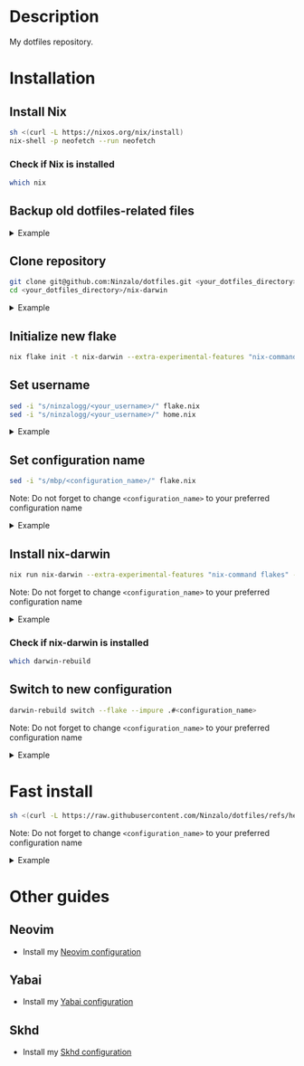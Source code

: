 # Description
My dotfiles repository.

# Installation
## Install Nix
```sh
sh <(curl -L https://nixos.org/nix/install)
nix-shell -p neofetch --run neofetch
```

### Check if Nix is installed
```sh
which nix
```

## Backup old dotfiles-related files
<details>
<summary>Example</summary>
<p></p>

```sh
mv -rf ~/dotfiles ~/dotfiles-before-nix-dotfiles
mkdir -p ~/dotfiles
mv -rf ~/.config/ ~/.config-before-nix-dotfiles
mkdir -p ~/.config
mv ~/.zshrc ~/.zshrc-before-nix-dotfiles
```
</details>

## Clone repository
```sh
git clone git@github.com:Ninzalo/dotfiles.git <your_dotfiles_directory>
cd <your_dotfiles_directory>/nix-darwin
```
<details>
<summary>Example</summary>
<p></p>

```sh
git clone git@github.com:Ninzalo/dotfiles.git ~/dotfiles/
cd ~/dotfiles/nix-darwin
```
</details>

## Initialize new flake
```sh
nix flake init -t nix-darwin --extra-experimental-features "nix-command flakes"
```

## Set username
```sh
sed -i "s/ninzalogg/<your_username>/" flake.nix
sed -i "s/ninzalogg/<your_username>/" home.nix
```
<details>
<summary>Example</summary>
<p></p>

```sh
sed -i "s/ninzalogg/$(id -un)/" flake.nix
sed -i "s/ninzalogg/$(id -un)/" home.nix
```
</details>

## Set configuration name
```sh
sed -i "s/mbp/<configuration_name>/" flake.nix
```
Note: Do not forget to change <code><configuration_name></code> to your preferred configuration name
<details>
<summary>Example</summary>
<p></p>

```sh
sed -i "s/mbp/$(scutil --get LocalHostName)/" flake.nix
# Or
sed -i "s/mbp/mbp/" ./flake.nix
```
</details>

## Install nix-darwin
```sh
nix run nix-darwin --extra-experimental-features "nix-command flakes" -- switch --flake .#<configuration_name>
```
Note: Do not forget to change <code><configuration_name></code> to your preferred configuration name
<details>
<summary>Example</summary>
<p></p>

```sh
nix run nix-darwin --extra-experimental-features "nix-command flakes" -- switch --flake .#mbp
```
</details>

### Check if nix-darwin is installed
```sh
which darwin-rebuild
```

## Switch to new configuration
```sh
darwin-rebuild switch --flake --impure .#<configuration_name>
```
Note: Do not forget to change <code><configuration_name></code> to your preferred configuration name
<details>
<summary>Example</summary>
<p></p>

```sh
darwin-rebuild switch --flake --impure .#mbp
```
</details>

# Fast install
```sh
sh <(curl -L https://raw.githubusercontent.com/Ninzalo/dotfiles/refs/heads/master/fast_install.sh) '<configuration_name>'
```
Note: Do not forget to change <code><configuration_name></code> to your preferred configuration name
<details>
<summary>Example</summary>
<p></p>

```sh
sh <(curl -L https://raw.githubusercontent.com/Ninzalo/dotfiles/refs/heads/master/fast_install.sh) 'mbp'
```
</details>

# Other guides
## Neovim
- Install my [Neovim configuration](https://github.com/Ninzalo/nvimconf)

## Yabai
- Install my [Yabai configuration](https://github.com/Ninzalo/yabaiconf)

## Skhd
- Install my [Skhd configuration](https://github.com/Ninzalo/skhdconf)
